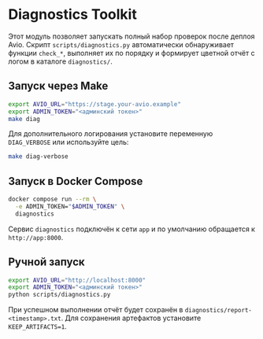 # Diagnostics Toolkit

Этот модуль позволяет запускать полный набор проверок после деплоя Avio.
Скрипт `scripts/diagnostics.py` автоматически обнаруживает функции `check_*`,
выполняет их по порядку и формирует цветной отчёт с логом в каталоге
`diagnostics/`.

## Запуск через Make

```bash
export AVIO_URL="https://stage.your-avio.example"
export ADMIN_TOKEN="<админский токен>"
make diag
```

Для дополнительного логирования установите переменную `DIAG_VERBOSE` или
используйте цель:

```bash
make diag-verbose
```

## Запуск в Docker Compose

```bash
docker compose run --rm \
  -e ADMIN_TOKEN="$ADMIN_TOKEN" \
  diagnostics
```

Сервис `diagnostics` подключён к сети `app` и по умолчанию обращается к
`http://app:8000`.

## Ручной запуск

```bash
export AVIO_URL="http://localhost:8000"
export ADMIN_TOKEN="<админский токен>"
python scripts/diagnostics.py
```

При успешном выполнении отчёт будет сохранён в
`diagnostics/report-<timestamp>.txt`. Для сохранения артефактов установите
`KEEP_ARTIFACTS=1`.
